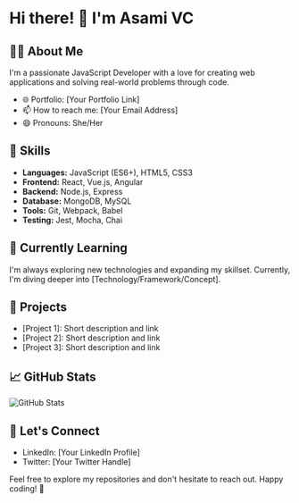 # Hi there! 👋 I'm Asami VC

## 👩‍💻 About Me
I'm a passionate JavaScript Developer with a love for creating web applications and solving real-world problems through code.

- 🌐 Portfolio: [Your Portfolio Link]
- 📫 How to reach me: [Your Email Address]
- 😄 Pronouns: She/Her

## 🚀 Skills
- **Languages:** JavaScript (ES6+), HTML5, CSS3
- **Frontend:** React, Vue.js, Angular
- **Backend:** Node.js, Express
- **Database:** MongoDB, MySQL
- **Tools:** Git, Webpack, Babel
- **Testing:** Jest, Mocha, Chai

## 🌱 Currently Learning
I'm always exploring new technologies and expanding my skillset. Currently, I'm diving deeper into [Technology/Framework/Concept].

## 🔧 Projects
- [Project 1]: Short description and link
- [Project 2]: Short description and link
- [Project 3]: Short description and link

## 📈 GitHub Stats
![GitHub Stats](https://github-readme-stats.vercel.app/api?username=asamivc&show_icons=true&count_private=true&hide=prs&theme=radical)

## 🤝 Let's Connect
- LinkedIn: [Your LinkedIn Profile]
- Twitter: [Your Twitter Handle]

Feel free to explore my repositories and don't hesitate to reach out. Happy coding! 🚀
